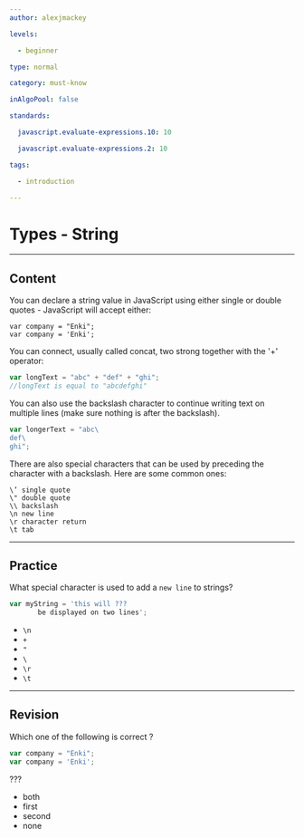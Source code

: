 ```yaml
---
author: alexjmackey

levels:

  - beginner

type: normal

category: must-know

inAlgoPool: false

standards:

  javascript.evaluate-expressions.10: 10

  javascript.evaluate-expressions.2: 10

tags:

  - introduction

---
```


# Types - String

---
## Content

You can declare a string value in JavaScript using either single or double quotes - JavaScript will accept either:
```
var company = "Enki";
var company = 'Enki';
```

You can connect, usually called concat, two strong together with the '+' operator:

```javascript
var longText = "abc" + "def" + "ghi";
//longText is equal to "abcdefghi"
```

You can also use the backslash character to continue writing text on multiple lines (make sure nothing is after the backslash).

```javascript
var longerText = "abc\
def\
ghi";
```

There are also special characters that can be used by preceding the character with a backslash. Here are some common ones:
```
\’ single quote
\" double quote
\\ backslash
\n new line
\r character return
\t tab
```

---
## Practice

What special character is used to add a `new line` to strings?

```javascript
var myString = 'this will ???
       be displayed on two lines';
```


* `\n`
* `+`
* `"`
* `\`
* `\r`
* `\t`

---
## Revision

Which one of the following is correct ?
```javascript
var company = "Enki";
var company = 'Enki';
```

???


* both
* first
* second
* none
